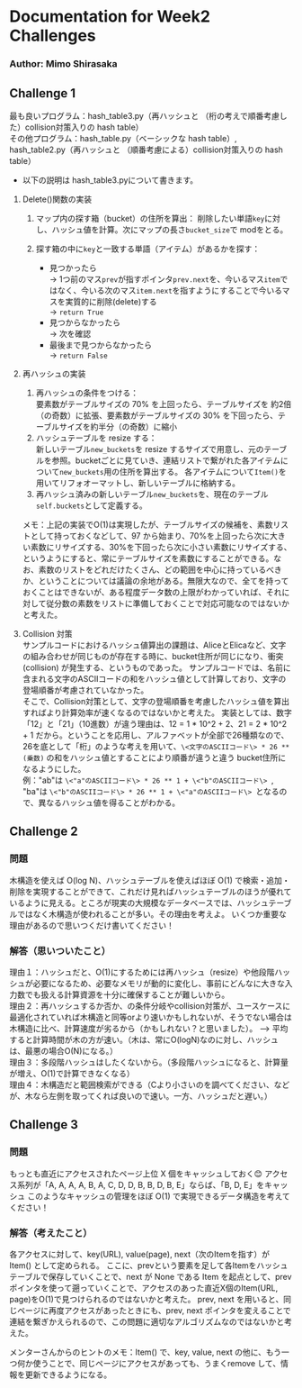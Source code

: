 # Documentation for Week2 Challenges
### Author: Mimo Shirasaka

## Challenge 1
最も良いプログラム：hash_table3.py（再ハッシュと （桁の考えで順番考慮した）collision対策入りの hash table）<br>
その他プログラム：hash_table.py（ベーシックな hash table）, hash_table2.py（再ハッシュと （順番考慮による）collision対策入りの hash table）<br>

* 以下の説明は hash_table3.pyについて書きます。
1. Delete()関数の実装
    1. マップ内の探す箱（bucket）の住所を算出：
        削除したい単語`key`に対し、ハッシュ値を計算。次にマップの長さ`bucket_size`で modをとる。
    2. 探す箱の中に`key`と一致する単語（アイテム）があるかを探す：

        - 見つかったら<br>
            -> 1つ前のマス`prev`が指すポインタ`prev.next`を、今いるマス`item`ではなく、今いる次のマス`item.next`を指すようにすることで今いるマスを実質的に削除(delete)する<br>
            -> `return True`<br>
        - 見つからなかったら<br>
            -> 次を確認<br>
        - 最後まで見つからなかったら<br>
            -> `return False`<br>
2. 再ハッシュの実装<br>
    1. 再ハッシュの条件をつける：<br>
        要素数がテーブルサイズの 70% を上回ったら、テーブルサイズを 約2倍（の奇数）に拡張、要素数がテーブルサイズの 30% を下回ったら、テーブルサイズを約半分（の奇数）に縮小<br>
    2. ハッシュテーブルを resize する：<br>
        新しいテーブル`new_buckets`を resize するサイズで用意し、元のテーブルを参照。bucketごとに見ていき、連結リストで繋がれた各アイテムについて`new_buckets`用の住所を算出する。
        各アイテムについて`Item()`を用いてリフォオーマットし、新しいテーブルに格納する。<br>
    3. 再ハッシュ済みの新しいテーブル`new_buckets`を、現在のテーブル`self.buckets`として定義する。<br>

    メモ：上記の実装でO(1)は実現したが、テーブルサイズの候補を、素数リストとして持っておくなどして、97 から始まり、70%を上回ったら次に大きい素数にリサイズする、30%を下回ったら次に小さい素数にリサイズする、というようにすると、常にテーブルサイズを素数にすることができる。なお、素数のリストをどれだけたくさん、どの範囲を中心に持っているべきか、ということについては議論の余地がある。無限大なので、全てを持っておくことはできないが、ある程度データ数の上限がわかっていれば、それに対して従分数の素数をリストに準備しておくことで対応可能なのではないかと考えた。

3. Collision 対策<br>
    サンプルコードにおけるハッシュ値算出の課題は、AliceとElicaなど、文字の組み合わせが同じものが存在する時に、bucket住所が同じになり、衝突(collision) が発生する、というものであった。
    サンプルコードでは、名前に含まれる文字のASCIIコードの和をハッシュ値として計算しており、文字の登場順番が考慮されていなかった。<br>
    そこで、Collision対策として、文字の登場順番を考慮したハッシュ値を算出すればより計算効率が速くなるのではないかと考えた。
    実装としては、数字「12」と「21」（10進数）が違う理由は、12 = 1 * 10^2 + 2、21 = 2 * 10^2 + 1 だから。ということを応用し、アルファベットが全部で26種類なので、26を底として「桁」のような考えを用いて、`\<文字のASCIIコード\> * 26 ** (乗数)` の和をハッシュ値とすることにより順番が違うと違う bucket住所になるようにした。<br>
    例："ab"は `\<"a"のASCIIコード\> * 26 ** 1 + \<"b"のASCIIコード\> `, "ba"は `\<"b"のASCIIコード\> * 26 ** 1 + \<"a"のASCIIコード\> `となるので、異なるハッシュ値を得ることがわかる。

## Challenge 2
### 問題
木構造を使えば O(log N)、ハッシュテーブルを使えばほぼ O(1) で検索・追加・削除を実現することができて、これだけ見ればハッシュテーブルのほうが優れているように見える。ところが現実の大規模なデータベースでは、ハッシュテーブルではなく木構造が使われることが多い。その理由を考えよ。
いくつか重要な理由があるので思いつくだけ書いてください！<br>

### 解答（思いついたこと）
理由１：ハッシュだと、O(1)にするためには再ハッシュ（resize）や他段階ハッシュが必要になるため、必要なメモリが動的に変化し、事前にどんなに大きな入力数でも扱える計算資源を十分に確保することが難しいから。<br>
理由２：再ハッシュするか否か、の条件分岐やcollision対策が、ユースケースに最適化されていれば木構造と同等orより速いかもしれないが、そうでない場合は木構造に比べ、計算速度が劣るから（かもしれない？と思いました）。
--> 平均すると計算時間が木の方が速い。（木は、常にO(logN)なのに対し、ハッシュは、最悪の場合O(N)になる。）<br>
理由３：多段階ハッシュはしたくないから。（多段階ハッシュになると、計算量が増え、O(1)で計算できなくなる）<br>
理由４：木構造だと範囲検索ができる（Cより小さいのを調べてください、などが、木なら左側を取ってくれば良いので速い。一方、ハッシュだと遅い。）

## Challenge 3
### 問題
もっとも直近にアクセスされたページ上位 X 個をキャッシュしておく😊
アクセス系列が「A, A, A, A, B, A, C, D, D, B, B, D, B, E」ならば、「B, D, E」をキャッシュ
このようなキャッシュの管理をほぼ O(1) で実現できるデータ構造を考えてください！

### 解答（考えたこと）
各アクセスに対して、key(URL), value(page), next（次のItemを指す）が Item() として定められる。
ここに、prevという要素を足して各Itemをハッシュテーブルで保存していくことで、next が None である Item を起点として、prev ポインタを使って遡っていくことで、アクセスのあった直近X個のItem(URL, page)をO(1)で見つけられるのではないかと考えた。
prev, next を用いると、同じページに再度アクセスがあったときにも、prev, next ポインタを変えることで連結を繋ぎかえられるので、この問題に適切なアルゴリズムなのではないかと考えた。　

メンターさんからのヒントのメモ：Item() で、key, value, next の他に、もう一つ何か使うことで、同じページにアクセスがあっても、うまくremove して、情報を更新できるようになる。






